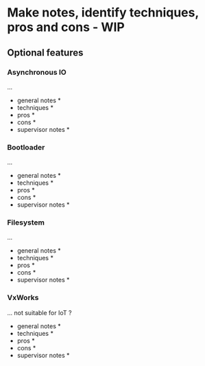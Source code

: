 # Make notes, identify techniques, pros and cons - WIP

## Optional features

### Asynchronous IO

...

- general notes
  * 
- techniques
  * 
- pros
  * 
- cons
  * 
- supervisor notes
  * 

### Bootloader

...

- general notes
  * 
- techniques
  * 
- pros
  * 
- cons
  * 
- supervisor notes
  * 

### Filesystem

...

- general notes
  * 
- techniques
  * 
- pros
  * 
- cons
  * 
- supervisor notes
  * 


### VxWorks

... not suitable for IoT ?

- general notes
  * 
- techniques
  * 
- pros
  * 
- cons
  * 
- supervisor notes
  * 